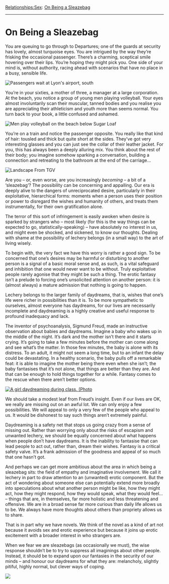 [Relationships:](https://www.theschooloflife.com/thebookoflife/category/relationships/)[Sex](https://www.theschooloflife.com/thebookoflife/category/relationships/sex/): [On Being a Sleazebag](https://www.theschooloflife.com/thebookoflife/sleazebag/)

* * *

# On Being a Sleazebag

You are queuing to go through to Departures; one of the guards at security has lovely, almost turquoise eyes. You are intrigued by the way they’re frisking the occasional passenger. There’s a charming, sceptical smile hovering over their lips. You’re hoping they might pick you. One side of your mind is, without authority, racing ahead with scenarios that have no place in a busy, sensible life.

![Passengers wait at Lyon's airport, south](https://www.theschooloflife.com/thebookoflife/wp-content/uploads/2014/09/security.jpg)

You’re in your sixties, a mother of three, a manager at a large corporation. At the beach, you notice a group of young men playing volleyball. Your eyes almost involuntarily scan their muscular, tanned bodies and you realise you are appreciating their athleticism and youth more than seems normal. You turn back to your book, a little confused and ashamed.

![Men play volleyball on the beach below Sugar Loaf](https://www.theschooloflife.com/thebookoflife/wp-content/uploads/2014/09/volleyball.jpg)

You’re on a train and notice the passenger opposite. You really like that kind of hair: tousled and thick but quite short at the sides. They’ve got very interesting glasses and you can just see the collar of their leather jacket. For you, this has always been a deeply alluring mix. You think about the rest of their body; you imagine somehow sparking a conversation, building a connection and retreating to the bathroom at the end of the carriage…

![Landscape From TGV](https://www.theschooloflife.com/thebookoflife/wp-content/uploads/2014/09/trainwindow.jpg)

Are you – or, even worse, are you increasingly _becoming_ – a bit of a ‘sleazebag’? The possibility can be concerning and appalling. Our era is deeply alive to the dangers of unreciprocated desire, particularly in their exploitative, hierarchical forms: moments when a person uses their position or power to disregard the wishes and humanity of others, and treats them instrumentally, for their own gratification alone.

The terror of this sort of infringement is easily awoken when desire is sparked by strangers who – most likely (for this is the way things can be expected to go, statistically-speaking) – have absolutely no interest in us, and might even be shocked, and sickened, to know our thoughts. Dealing with shame at the possibility of lechery belongs (in a small way) to the art of living wisely.

To begin with, the very fact we have this worry is rather a good sign. To be concerned that one’s desires may be harmful or disturbing to another person is a signal of a basic moral sense and, as such, is a vital safeguard and inhibition that one would never want to be without. Truly exploitative people rarely agonise that they might be such a thing. The erotic fantasy isn’t a prelude to forcing one’s unsolicited attention on another person: it is (almost always) a mature admission that nothing is going to happen.

Lechery belongs to the larger family of daydreams, that is, wishes that one’s life were richer in possibilities than it is. To be more sympathetic to ourselves, almost everyone has daydreams, for our lives are necessarily incomplete and daydreaming is a highly creative and useful response to profound inadequacy and lack.

The inventor of psychoanalysis, Sigmund Freud, made an instructive observation about babies and daydreams. Imagine a baby who wakes up in the middle of the night. It’s dark and the mother isn’t there and it starts crying. It’s going to take a few minutes before the mother can come along and see what’s the matter. In those few minutes, the baby is alone with its distress. To an adult, it might not seem a long time, but to an infant the delay could be devastating. In a healthy scenario, the baby pulls off a remarkable feat: it is able to imagine the mother being there even when she isn’t; the baby fantasises that it’s not alone, that things are better than they are. And that can be enough to hold things together for a while. Fantasy comes to the rescue when there aren’t better options.

[![A girl daydreaming during class. (Photo](https://www.theschooloflife.com/thebookoflife/wp-content/uploads/2014/10/daydream.jpg)](http://www.thebookoflife.org/wp-content/uploads/2014/10/daydream.jpg)

We should take a modest leaf from Freud’s insight. Even if our lives are OK, we really are missing out on an awful lot. We can only enjoy a few possibilities. We will appeal to only a very few of the people who appeal to us. It would be dishonest to say such things aren’t extremely painful.

Daydreaming is a safety net that stops us going crazy from a sense of missing out. Rather than worrying only about the risks of escapism and unwanted lechery, we should be equally concerned about what happens when people don’t have daydreams. It is the inability to fantasise that can lead people to act out, rather than, dream their wishes. Fantasy is a critical safety valve. It’s a frank admission of the goodness and appeal of so much that one hasn’t got.

And perhaps we can get more ambitious about the area in which being a sleazebag sits: the field of empathy and imaginative involvement. We call it lechery in part to draw attention to an (unwanted) erotic component. But the act of wondering about someone else can potentially extend more broadly into speculations about what another person might be like, how they might act, how they might respond, how they would speak, what they would feel… – things that are, in themselves, far more holistic and less threatening and offensive. We are in a broad sense far more curious than daily life allows us to be. We always have more thoughts about others than propriety allows us to share.

That is in part why we have novels. We think of the novel as a kind of art not because it avoids sex and erotic experience but because it joins up erotic excitement with a broader interest in who strangers are.

When we fear we are sleazebags (as occasionally we must), the wise response shouldn’t be to try to suppress all imaginings about other people. Instead, it should be to expand upon our fantasies in the security of our minds – and honour our daydreams for what they are: melancholy, slightly pitiful, highly normal, but clever ways of coping.

[![](https://img.youtube.com/vi/LA3JnqjM_iM/0.jpg)](https://www.youtube.com/embed/LA3JnqjM_iM '')
